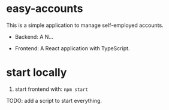 # easy-accounts
This is a simple application to manage self-employed accounts.

-  Backend:
A N...

-  Frontend:
A React application with TypeScript.

# start locally
1) start frontend with:
`npm start`

TODO: add a script to start everything.